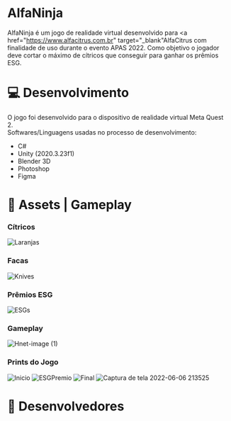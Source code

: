 # AlfaNinja

AlfaNinja é um jogo de realidade virtual desenvolvido para <a href="https://www.alfacitrus.com.br" target="_blank"AlfaCitrus</a> com finalidade de uso durante o evento APAS 2022. Como objetivo o jogador deve cortar o máximo de cítricos que conseguir para ganhar os prêmios ESG.

# :computer: Desenvolvimento

O jogo foi desenvolvido para o dispositivo de realidade virtual Meta Quest 2.<br>
Softwares/Linguagens usadas no processo de desenvolvimento:
- C#
- Unity (2020.3.23f1)
- Blender 3D
- Photoshop
- Figma

# :wrench: Assets | Gameplay
### Cítricos
![Laranjas](https://user-images.githubusercontent.com/67986647/172277465-886a9bca-ae53-4a7c-ad8e-c0dec7f21b1f.JPG)

### Facas
![Knives](https://user-images.githubusercontent.com/67986647/172278042-84f7b909-b774-4a29-8cc2-6e4f141eeb09.JPG)

### Prêmios ESG
![ESGs](https://user-images.githubusercontent.com/67986647/172278330-1e2fb5f1-b631-45dd-828f-eff2eb6a1cd7.JPG)

### Gameplay
![Hnet-image (1)](https://user-images.githubusercontent.com/67986647/172279318-5f5475b0-c5c0-41f6-89a9-bb4de0c2391b.gif)

### Prints do Jogo
![Inicio](https://user-images.githubusercontent.com/67986647/172279465-db2c7c03-ffa6-4f13-b9cd-e549be36b387.JPG)
![ESGPremio](https://user-images.githubusercontent.com/67986647/172279478-6de88abd-ebf0-47ce-b601-ce5af825b6ee.JPG)
![Final](https://user-images.githubusercontent.com/67986647/172279490-35a61cd9-e6c2-4307-9cef-fe586b822cef.JPG)
![Captura de tela 2022-06-06 213525](https://user-images.githubusercontent.com/67986647/172279530-3d11de49-8340-4eb2-9e13-e9ae70b44159.png)

# :man: Desenvolvedores

